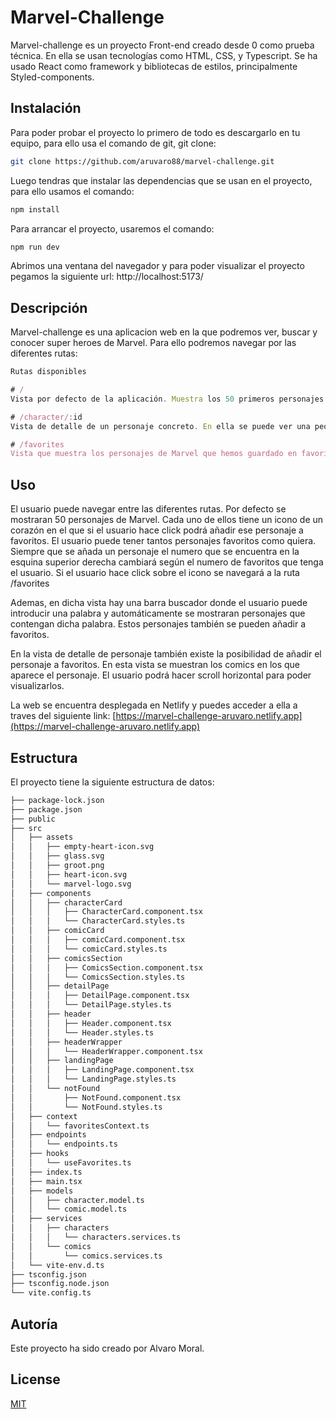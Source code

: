 # Marvel-Challenge

Marvel-challenge es un proyecto Front-end creado desde 0 como prueba técnica. En ella se usan tecnologías como HTML, CSS, y Typescript. Se ha usado React como framework y bibliotecas de estilos, principalmente Styled-components.

## Instalación

Para poder probar el proyecto lo primero de todo es descargarlo en tu equipo, para ello usa el comando de git, git clone:

```bash
git clone https://github.com/aruvaro88/marvel-challenge.git
```

Luego tendras que instalar las dependencias que se usan en el proyecto, para ello usamos el comando:

```bash
npm install
```

Para arrancar el proyecto, usaremos el comando:

```bash
npm run dev
```

Abrimos una ventana del navegador y para poder visualizar el proyecto pegamos la siguiente url: http://localhost:5173/

## Descripción

Marvel-challenge es una aplicacion web en la que podremos ver, buscar y conocer super heroes de Marvel. Para ello podremos navegar por las diferentes rutas:

```typescript
Rutas disponibles

# /
Vista por defecto de la aplicación. Muestra los 50 primeros personajes de Marvel.

# /character/:id
Vista de detalle de un personaje concreto. En ella se puede ver una pequeña descrición y los comics en los que aparece.

# /favorites
Vista que muestra los personajes de Marvel que hemos guardado en favoritos.
```

## Uso

El usuario puede navegar entre las diferentes rutas. Por defecto se mostraran 50 personajes de Marvel. Cada uno de ellos tiene un icono de un corazón en el que si el usuario hace click podrá añadir ese personaje a favoritos. El usuario puede tener tantos personajes favoritos como quiera.
Siempre que se añada un personaje el numero que se encuentra en la esquina superior derecha cambiará según el numero de favoritos que tenga el usuario. Si el usuario hace click sobre el icono se navegará a la ruta /favorites

Ademas, en dicha vista hay una barra buscador donde el usuario puede introducir una palabra y automáticamente se mostraran personajes que contengan dicha palabra. Estos personajes también se pueden añadir a favoritos.

En la vista de detalle de personaje también existe la posibilidad de añadir el personaje a favoritos. En esta vista se muestran los comics en los que aparece el personaje. El usuario podrá hacer scroll horizontal para poder visualizarlos.

La web se encuentra desplegada en Netlify y puedes acceder a ella a traves del siguiente link:
[https://marvel-challenge-aruvaro.netlify.app](https://marvel-challenge-aruvaro.netlify.app)

## Estructura

El proyecto tiene la siguiente estructura de datos:

```bash
├── package-lock.json
├── package.json
├── public
├── src
│   ├── assets
│   │   ├── empty-heart-icon.svg
│   │   ├── glass.svg
│   │   ├── groot.png
│   │   ├── heart-icon.svg
│   │   └── marvel-logo.svg
│   ├── components
│   │   ├── characterCard
│   │   │   ├── CharacterCard.component.tsx
│   │   │   └── CharacterCard.styles.ts
│   │   ├── comicCard
│   │   │   ├── comicCard.component.tsx
│   │   │   └── comicCard.styles.ts
│   │   ├── comicsSection
│   │   │   ├── ComicsSection.component.tsx
│   │   │   └── ComicsSection.styles.ts
│   │   ├── detailPage
│   │   │   ├── DetailPage.component.tsx
│   │   │   └── DetailPage.styles.ts
│   │   ├── header
│   │   │   ├── Header.component.tsx
│   │   │   └── Header.styles.ts
│   │   ├── headerWrapper
│   │   │   └── HeaderWrapper.component.tsx
│   │   ├── landingPage
│   │   │   ├── LandingPage.component.tsx
│   │   │   └── LandingPage.styles.ts
│   │   └── notFound
│   │       ├── NotFound.component.tsx
│   │       └── NotFound.styles.ts
│   ├── context
│   │   └── favoritesContext.ts
│   ├── endpoints
│   │   └── endpoints.ts
│   ├── hooks
│   │   └── useFavorites.ts
│   ├── index.ts
│   ├── main.tsx
│   ├── models
│   │   ├── character.model.ts
│   │   └── comic.model.ts
│   ├── services
│   │   ├── characters
│   │   │   └── characters.services.ts
│   │   └── comics
│   │       └── comics.services.ts
│   └── vite-env.d.ts
├── tsconfig.json
├── tsconfig.node.json
└── vite.config.ts
```

## Autoría

Este proyecto ha sido creado por Alvaro Moral.

## License

[MIT](https://choosealicense.com/licenses/mit/)
